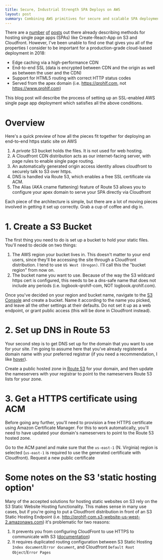 ```yaml
---
title: Secure, Industrial Strength SPA Deploys on AWS
layout: post
summary: Combining AWS primitives for secure and scalable SPA deployments
---
```


There are a [number](https://medium.com/@omgwtfmarc/deploying-create-react-app-to-s3-or-cloudfront-48dae4ce0af) [of](https://medium.com/@sbuckpesch/setup-aws-s3-static-website-hosting-using-ssl-acm-34d41d32e394) [posts](https://gist.github.com/bradwestfall/b5b0e450015dbc9b4e56e5f398df48ff) out there already describing methods for hosting single page apps (SPAs) like Create-React-App on S3 and Cloudfront. However, I've been unable to find one that gives you all of the properties I consider to be important for a production-grade cloud-based deployment in 2018:

- Edge caching via a high-performance CDN
- End-to-end SSL (data is encrypted between CDN and the origin as well as between the user and the CDN)
- Support for HTML5 routing with correct HTTP status codes
- Served from the apex domain (i.e. https://qrohlf.com, not https://www.qrohlf.com)

This blog post will describe the process of setting up an SSL-enabled AWS single page app deployment which satisfies all the above conditions.

# Overview

Here's a quick preview of how all the pieces fit together for deploying an end-to-end https static site on AWS

1. A *private* S3 bucket holds the files. It is not used for web hosting.
2. A Cloudfront CDN distribution acts as our internet-facing server, with page rules to enable single page routing.
3. An automatically generated origin access identity allows cloudfront to securely talk to S3 over https.
4. DNS is handled via Route 53, which enables a free SSL certificate via ACM.
5. The Alias (AKA cname flattening) feature of Route 53 allows you to configure your apex domain to serve your SPA directly via Cloudfront

Each piece of the architecture is simple, but there are a lot of moving pieces involved in getting it set up correctly. Grab a cup of coffee and dig in.

# 1. Create a S3 Bucket

The first thing you need to do is set up a bucket to hold your static files. You'll need to decide on two things:

1. The AWS region your bucket lives in. This doesn't matter to your end users, since they'll be accessing the site through a Cloudfront distribution. I tend to use `US West (Oregon)`. I'll call this the "bucket region" from now on.
2. The bucket name you want to use. Because of the way the S3 wildcard https cert is configured, this needs to be a dns-safe name that does not include any periods (i.e. logbook-qrohlf-com, NOT logbook.qrohlf.com).

Once you've decided on your region and bucket name, navigate to the [S3 Console](https://s3.console.aws.amazon.com/s3/home) and create a bucket. Name it according to the name you picked, and leave all the other settings at their defaults. Do not set it up as a web endpoint, or grant public access (this will be done in Cloudfront instead).

# 2. Set up DNS in Route 53

Your second step is to get DNS set up for the domain that you want to use for your site. I'm going to assume here that you've already registered a domain name with your preferred registrar (if you need a recommendation, I like [hover](https://hover.com/d4jpMlFg)).

Create a public hosted zone in [Route 53](https://console.aws.amazon.com/route53/home?region=us-east-1#hosted-zones:) for your domain, and then update the nameservers with your registrar to point to the nameservers Route 53 lists for your zone.

# 3. Get a HTTPS certificate using ACM

Before going any further, you'll need to provision a free HTTPS certificate using Amazon Certificate Manager. For this to work automatically, you'll need to have updated your domain's nameservers to point to the Route 53 hosted zone.

Go to the ACM panel and make sure that the `us-east-1` (N. Virginia) region is selected (`us-east-1` is required to use the generated certificate with Cloudfront). Request a new public certificate


# Some notes on the S3 'static hosting option'

Many of the accepted solutions for hosting static websites on S3 rely on the S3 Static Website Hosting functionality. This makes sense in many use cases, but if you're going to put a Cloudfront distribution in front of an S3 Static Hosting Endpoint (i.e. http://qrohlf-com.s3-website-us-west-2.amazonaws.com) it's problematic for two reasons:

1. It prevents you from configuring CloudFront to use HTTPS to communicate with S3 ([documentation](https://docs.aws.amazon.com/AmazonCloudFront/latest/DeveloperGuide/using-https-cloudfront-to-s3-origin.html))
2. It requires duplicated routing configuration between S3 Static Hosting `Index document`/`Error document`, and Cloudfront `Default Root Object`/`Error Pages`

